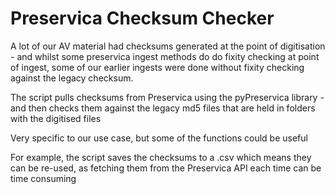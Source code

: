 # Preservica Checksum Checker

A lot of our AV material had checksums generated at the point of digitisation - and whilst some preservica ingest methods do do fixity checking at point of ingest, some of our earlier ingests were done without fixity checking against the legacy checksum.

The script pulls checksums from Preservica using the pyPreservica library - and then checks them against the legacy md5 files that are held in folders with the digitised files

Very specific to our use case, but some of the functions could be useful

For example, the script saves the checksums to a .csv which means they can be re-used, as fetching them from the Preservica API each time can be time consuming
